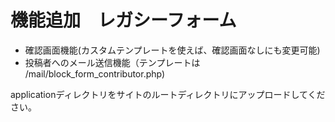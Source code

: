 # 機能追加　レガシーフォーム

* 確認画面機能(カスタムテンプレートを使えば、確認画面なしにも変更可能)
* 投稿者へのメール送信機能（テンプレートは /mail/block_form_contributor.php)

applicationディレクトリをサイトのルートディレクトリにアップロードしてください。  
